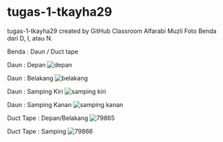 # tugas-1-tkayha29
tugas-1-tkayha29 created by GitHub Classroom
Alfarabi Muzli
Foto Benda dari D, I, atau N.

Benda : Daun / Duct tape

Daun : Depan
![depan](https://user-images.githubusercontent.com/74232912/134219770-f13ace14-993b-4894-9d72-3a13ccee250e.jpg)

Daun : Belakang
![belakang](https://user-images.githubusercontent.com/74232912/134219865-a5a6131c-1e91-417c-bc79-dca9df6ec282.jpg)

Daun : Samping Kiri
![samping kiri](https://user-images.githubusercontent.com/74232912/134219910-9e7b1d22-c84d-49af-8f84-67529b6abaf1.jpg)

Daun : Samping Kanan
![samping kanan](https://user-images.githubusercontent.com/74232912/134219947-6e5fd10b-8bd6-4b52-9960-66131a7b4f78.jpg)

Duct Tape : Depan/Belakang
![79865](https://user-images.githubusercontent.com/74232912/134219990-d022db0f-41ac-47f3-b2a2-5cb13426aeda.jpg)

Duct Tape : Samping
![79866](https://user-images.githubusercontent.com/74232912/134220015-65cc4ac0-8a82-43c3-b3d6-5792bc377a24.jpg)
